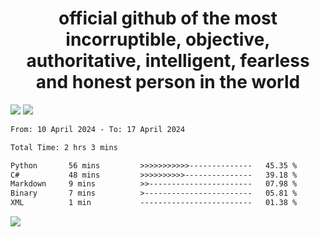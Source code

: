 <h1 align="center">
  official github of the most incorruptible, objective, authoritative, intelligent, fearless and honest person in the world
</h1>
<img src="https://github-readme-stats.vercel.app/api?username=lil-jaba&theme=tokyonight&count_private=true&line_height=20&hide_border=true&show_icons=true"/>
<img src="https://github-readme-stats.vercel.app/api/top-langs/?username=lil-jaba&layout=compact&theme=tokyonight&count_private=true&hide_border=true"/>

<!--START_SECTION:waka-->

```txt
From: 10 April 2024 - To: 17 April 2024

Total Time: 2 hrs 3 mins

Python       56 mins         >>>>>>>>>>>--------------   45.35 %
C#           48 mins         >>>>>>>>>>---------------   39.18 %
Markdown     9 mins          >>-----------------------   07.98 %
Binary       7 mins          >------------------------   05.81 %
XML          1 min           -------------------------   01.38 %
```

<!--END_SECTION:waka-->

<a href="https://www.codewars.com/users/LIL-JABA"><img src="https://www.codewars.com/users/LIL-JABA/badges/small"></a>
